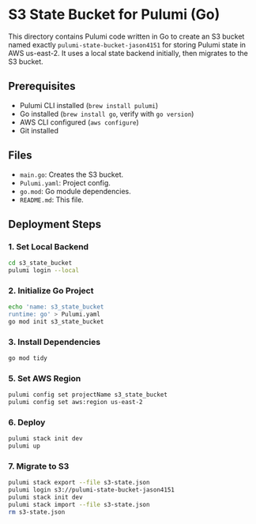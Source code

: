 # S3 State Bucket for Pulumi (Go)

This directory contains Pulumi code written in Go to create an S3 bucket named exactly `pulumi-state-bucket-jason4151` for storing Pulumi state in AWS us-east-2. It uses a local state backend initially, then migrates to the S3 bucket.

## Prerequisites
- Pulumi CLI installed (`brew install pulumi`)
- Go installed (`brew install go`, verify with `go version`)
- AWS CLI configured (`aws configure`)
- Git installed

## Files
- `main.go`: Creates the S3 bucket.
- `Pulumi.yaml`: Project config.
- `go.mod`: Go module dependencies.
- `README.md`: This file.

## Deployment Steps
### 1. Set Local Backend
```bash
cd s3_state_bucket
pulumi login --local
```
### 2. Initialize Go Project
```bash
echo 'name: s3_state_bucket
runtime: go' > Pulumi.yaml
go mod init s3_state_bucket
```
### 3. Install Dependencies
```bash
go mod tidy
```
### 5. Set AWS Region
```bash
pulumi config set projectName s3_state_bucket
pulumi config set aws:region us-east-2
```
### 6. Deploy
```bash
pulumi stack init dev
pulumi up
```
### 7. Migrate to S3
```bash
pulumi stack export --file s3-state.json
pulumi login s3://pulumi-state-bucket-jason4151
pulumi stack init dev
pulumi stack import --file s3-state.json
rm s3-state.json
```

